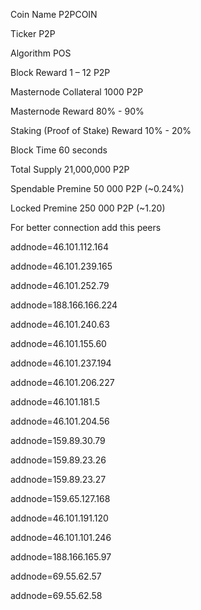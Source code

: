 Coin Name	 P2PCOIN

Ticker	 P2P

Algorithm	 POS

Block Reward	 1 – 12 P2P

Masternode Collateral	 1000 P2P

Masternode Reward	 80% - 90%

Staking (Proof of Stake) Reward	 10% - 20%

Block Time	 60 seconds

Total Supply 	21,000,000 P2P

Spendable Premine	50 000 P2P (~0.24%)

Locked Premine	250 000 P2P (~1.20)

For better connection add this peers

addnode=46.101.112.164

addnode=46.101.239.165

addnode=46.101.252.79

addnode=188.166.166.224

addnode=46.101.240.63

addnode=46.101.155.60

addnode=46.101.237.194

addnode=46.101.206.227

addnode=46.101.181.5

addnode=46.101.204.56

addnode=159.89.30.79

addnode=159.89.23.26

addnode=159.89.23.27

addnode=159.65.127.168

addnode=46.101.191.120

addnode=46.101.101.246

addnode=188.166.165.97

addnode=69.55.62.57

addnode=69.55.62.58

